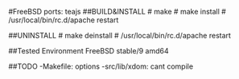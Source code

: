#FreeBSD ports: teajs
##BUILD&INSTALL
    # make
    # make install
    # /usr/local/bin/rc.d/apache restart

##UNINSTALL
    # make deinstall
    # /usr/local/bin/rc.d/apache restart

##Tested Environment
FreeBSD stable/9 amd64

##TODO
-Makefile: options
-src/lib/xdom: cant compile

